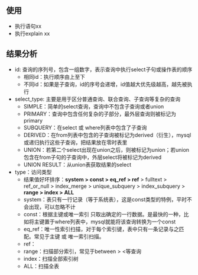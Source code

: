 ## 使用
- 执行语句xx
- 执行explain xx

## 结果分析
- id: 查询的序列号，包含一组数字，表示查询中执行select子句或操作表的顺序 
  - 相同id：执行顺序由上至下
  - 不同id：如果是子查询，id的序号会递增，id值越大优先级越高，越先被执行
- select_type: 主要是用于区分普通查询、联合查询、子查询等复杂的查询
  - SIMPLE：简单的select查询，查询中不包含子查询或者union
  - PRIMARY：查询中包含任何复杂的子部分，最外层查询则被标记为primary
  - SUBQUERY：在select 或 where列表中包含了子查询
  - DERIVED：在from列表中包含的子查询被标记为derived（衍生），mysql或递归执行这些子查询，把结果放在零时表里 
  - UNION：若第二个select出现在union之后，则被标记为union；若union包含在from子句的子查询中，外层select将被标记为derived
  - UNION RESULT：从union表获取结果的select
- type：访问类型
  - 结果值好坏排序：**system > const > eq_ref > ref** > fulltext > ref_or_null > index_merge > unique_subquery > index_subquery > **range > index > ALL**
  - system：表只有一行记录（等于系统表），这是const类型的特例，平时不会出现，可以忽略不计
  - const：根据主键或唯一索引 只取出确定的一行数据。是最快的一种，比如将主键置于where列表中，mysql就能将该查询转换为一个const 
  - eq_ref：唯一性索引扫描，对于每个索引键，表中只有一条记录与之匹配。常见于主键 或 唯一索引扫描。
  - ref：
  - range：扫描部分索引，常见于between \> \<等查询
  - index：扫描全部索引树
  - ALL：扫描全表
